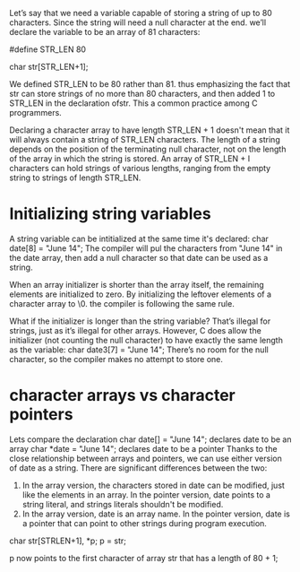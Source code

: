 Let’s say that we need a variable capable of storing a string of up to 80 characters. Since the string will need a null character at the end. we’ll declare the variable to be an array of 81 characters:

#define STR_LEN 80

char str[STR_LEN+1];

We defined STR_LEN to be 80 rather than 81. thus emphasizing the fact that str
can store strings of no more than 80 characters, and then added 1 to STR_LEN in
the declaration ofstr. This a common practice among C programmers.

Declaring a character array to have length STR_LEN + 1 doesn't mean that it
will always contain a string of STR_LEN characters. The length of a string
depends on the position of the terminating null character, not on the length of the array in which the string is stored. An array of STR_LEN + I characters can hold strings of various lengths, ranging from the empty string to strings of length STR_LEN.

# Initializing string variables
A string variable can be intitialized at the same time it's declared:
char date[8] = "June 14";
The compiler will pul the characters from "June 14" in the date array, then
add a null character so that date can be used as a string.

When an array initializer is shorter than the array itself, the remaining elements are initialized to zero. By initializing the leftover elements of a character array to \0. the compiler is following the same rule.

What if the initializer is longer than the string variable? That’s illegal for
strings, just as it’s illegal for other arrays. However, C does allow the initializer (not counting the null character) to have exactly the same length as the variable:
char date3[7] = "June 14";
There’s no room for the null character, so the compiler makes no attempt to store
one.

# character arrays vs character pointers
Lets compare the declaration
char date[] = "June 14";             declares date to be an array
char *date = "June 14";              declares date to be a pointer
Thanks to the close relationship between arrays and pointers, we can use either version of date as a string.
There are significant differences between the two:
1. In the array version, the characters stored in date can be modified, just like the elements in an array. In the pointer version, date points to a string literal, and strings literals shouldn't be modified.
2. In the array version, date is an array name. In the pointer version, date is a pointer that can point to other strings during program execution. 
   
char str[STRLEN+1], *p;
p = str;

p now points to the first character of array str that has a length of 80 + 1;